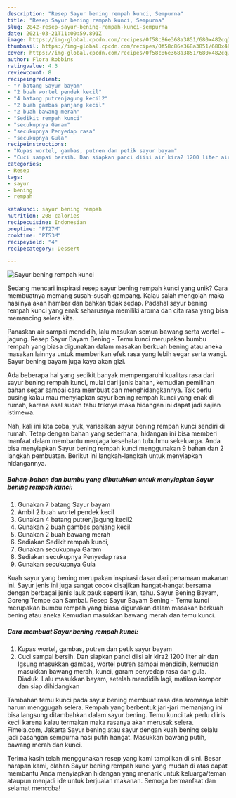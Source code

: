```yaml
---
description: "Resep Sayur bening rempah kunci, Sempurna"
title: "Resep Sayur bening rempah kunci, Sempurna"
slug: 2842-resep-sayur-bening-rempah-kunci-sempurna
date: 2021-03-21T11:00:59.891Z
image: https://img-global.cpcdn.com/recipes/0f58c86e368a3851/680x482cq70/sayur-bening-rempah-kunci-foto-resep-utama.jpg
thumbnail: https://img-global.cpcdn.com/recipes/0f58c86e368a3851/680x482cq70/sayur-bening-rempah-kunci-foto-resep-utama.jpg
cover: https://img-global.cpcdn.com/recipes/0f58c86e368a3851/680x482cq70/sayur-bening-rempah-kunci-foto-resep-utama.jpg
author: Flora Robbins
ratingvalue: 4.3
reviewcount: 8
recipeingredient:
- "7 batang Sayur bayam"
- "2 buah wortel pendek kecil"
- "4 batang putrenjagung kecil2"
- "2 buah gambas panjang kecil"
- "2 buah bawang merah"
- "Sedikit rempah kunci"
- "secukupnya Garam"
- "secukupnya Penyedap rasa"
- "secukupnya Gula"
recipeinstructions:
- "Kupas wortel, gambas, putren dan petik sayur bayam"
- "Cuci sampai bersih. Dan siapkan panci diisi air kira2 1200 liter air dan lgsung masukkan gambas, wortel putren sampai mendidih, kemudian masukkan bawang merah, kunci, garam penyedap rasa dan gula. Diaduk. Lalu masukkan bayam, setelah mendidih lagi, matikan kompor dan siap dihidangkan"
categories:
- Resep
tags:
- sayur
- bening
- rempah

katakunci: sayur bening rempah 
nutrition: 208 calories
recipecuisine: Indonesian
preptime: "PT27M"
cooktime: "PT53M"
recipeyield: "4"
recipecategory: Dessert

---
```



![Sayur bening rempah kunci](https://img-global.cpcdn.com/recipes/0f58c86e368a3851/680x482cq70/sayur-bening-rempah-kunci-foto-resep-utama.jpg)

Sedang mencari inspirasi resep sayur bening rempah kunci yang unik? Cara membuatnya memang susah-susah gampang. Kalau salah mengolah maka hasilnya akan hambar dan bahkan tidak sedap. Padahal sayur bening rempah kunci yang enak seharusnya memiliki aroma dan cita rasa yang bisa memancing selera kita.

Panaskan air sampai mendidih, lalu masukan semua bawang serta wortel + jagung. Resep Sayur Bayam Bening - Temu kunci merupakan bumbu rempah yang biasa digunakan dalam masakan berkuah bening atau aneka masakan lainnya untuk memberikan efek rasa yang lebih segar serta wangi. Sayur bening bayam juga kaya akan gizi.

Ada beberapa hal yang sedikit banyak mempengaruhi kualitas rasa dari sayur bening rempah kunci, mulai dari jenis bahan, kemudian pemilihan bahan segar sampai cara membuat dan menghidangkannya. Tak perlu pusing kalau mau menyiapkan sayur bening rempah kunci yang enak di rumah, karena asal sudah tahu triknya maka hidangan ini dapat jadi sajian istimewa.


Nah, kali ini kita coba, yuk, variasikan sayur bening rempah kunci sendiri di rumah. Tetap dengan bahan yang sederhana, hidangan ini bisa memberi manfaat dalam membantu menjaga kesehatan tubuhmu sekeluarga. Anda bisa menyiapkan Sayur bening rempah kunci menggunakan 9 bahan dan 2 langkah pembuatan. Berikut ini langkah-langkah untuk menyiapkan hidangannya.

<!--inarticleads1-->

##### Bahan-bahan dan bumbu yang dibutuhkan untuk menyiapkan Sayur bening rempah kunci:

1. Gunakan 7 batang Sayur bayam
1. Ambil 2 buah wortel pendek kecil
1. Gunakan 4 batang putren/jagung kecil2
1. Gunakan 2 buah gambas panjang kecil
1. Gunakan 2 buah bawang merah
1. Sediakan Sedikit rempah kunci,
1. Gunakan secukupnya Garam
1. Sediakan secukupnya Penyedap rasa
1. Gunakan secukupnya Gula


Kuah sayur yang bening merupakan inspirasi dasar dari penamaan makanan ini. Sayur jenis ini juga sangat cocok disajikan hangat-hangat bersama dengan berbagai jenis lauk pauk seperti ikan, tahu. Sayur Bening Bayam, Goreng Tempe dan Sambal. Resep Sayur Bayam Bening - Temu kunci merupakan bumbu rempah yang biasa digunakan dalam masakan berkuah bening atau aneka Kemudian masukkan bawang merah dan temu kunci. 

<!--inarticleads2-->

##### Cara membuat Sayur bening rempah kunci:

1. Kupas wortel, gambas, putren dan petik sayur bayam
1. Cuci sampai bersih. Dan siapkan panci diisi air kira2 1200 liter air dan lgsung masukkan gambas, wortel putren sampai mendidih, kemudian masukkan bawang merah, kunci, garam penyedap rasa dan gula. Diaduk. Lalu masukkan bayam, setelah mendidih lagi, matikan kompor dan siap dihidangkan


Tambahan temu kunci pada sayur bening membuat rasa dan aromanya lebih harum menggugah selera. Rempah yang berbentuk jari-jari memanjang ini bisa langsung ditambahkan dalam sayur bening. Temu kunci tak perlu diiris kecil karena kalau termakan maka rasanya akan merusak selera. Fimela.com, Jakarta Sayur bening atau sayur dengan kuah bening selalu jadi pasangan sempurna nasi putih hangat. Masukkan bawang putih, bawang merah dan kunci. 

Terima kasih telah menggunakan resep yang kami tampilkan di sini. Besar harapan kami, olahan Sayur bening rempah kunci yang mudah di atas dapat membantu Anda menyiapkan hidangan yang menarik untuk keluarga/teman ataupun menjadi ide untuk berjualan makanan. Semoga bermanfaat dan selamat mencoba!
